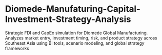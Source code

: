 # Diomede-Manufaturing-Capital-Investment-Strategy-Analysis
Strategic FDI and CapEx simulation for Diomede Global Manufacturing. Analyzes market entry, investment timing, risk, and product strategy across Southeast Asia using BI tools, scenario modeling, and global strategy frameworks
